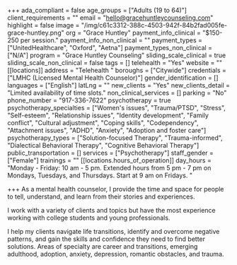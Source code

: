 +++
ada_compliant = false
age_groups = ["Adults (19 to 64)"]
client_requirements = ""
email = "hello@gracehuntleycounseling.com"
highlight = false
image = "/img/c61c3312-388c-4503-942f-84b2fad005fe-grace-huntley.png"
org = "Grace Huntley"
payment_info_clinical = "$150-250 per session."
payment_info_non_clinical = ""
payment_types = ["UnitedHealthcare", "Oxford", "Aetna"]
payment_types_non_clinical = ["N/A"]
program = "Grace Huntley Counseling"
sliding_scale_clinical = true
sliding_scale_non_clinical = false
tags = []
telehealth = "Yes"
website = ""
[[locations]]
address = "Telehealth "
boroughs = ["Citywide"]
credentials = ["LMHC (Licensed Mental Health Counselor)"]
gender_identification = []
languages = ["English"]
latLng = ""
new_clients = "Yes"
new_clients_detail = "Limited availability of time slots."
non_clinical_services = []
parking = "No"
phone_number = "917-336-7622"
psychotherapy = true
psychotherapy_specialties = ["Women's issues", "Trauma/PTSD", "Stress", "Self-esteem", "Relationship issues", "Identity development", "Family conflict", "Cultural adjustment", "Coping skills", "Codependency", "Attachment issues", "ADHD", "Anxiety", "Adoption and foster care"]
psychotherapy_types = ["Solution-focused Therapy", "Trauma-informed", "Dialectical Behavioral Therapy", "Cognitive Behavioral Therapy"]
public_transportation = []
services = ["Psychotherapy"]
staff_gender = ["Female"]
trainings = ""
[[locations.hours_of_operation]]
day_hours = "Monday - Friday: 10 am - 5 pm. Extended hours from 5 pm - 7 pm on Mondays, Tuesdays, and Thursdays. Start at 9 am on Fridays. "

+++
As a mental health counselor, I provide the time and space for people to tell, understand, and learn from their stories and experiences. 

I work with a variety of clients and topics but have the most experience working with college students and young professionals. 

I help my clients navigate life transitions, identify and overcome negative patterns, and gain the skills and confidence they need to find better solutions. Areas of specialty are career and transitions, emerging adulthood, adoption, anxiety, depression, romantic obstacles, and trauma.